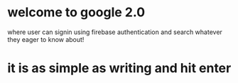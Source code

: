 # welcome to google 2.0

where user can signin using firebase authentication and 
search whatever they eager to know about!

# it is as simple as writing and hit enter